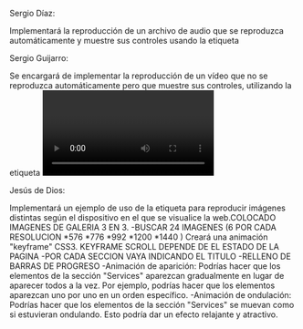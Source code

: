 Sergio Díaz:

Implementará la reproducción de un archivo de audio que se reproduzca automáticamente y muestre sus controles usando la etiqueta <audio>.COLOCADO
Trabajará en dos elementos de diseño que incluyan transiciones CSS3 con al menos una propiedad distinta cada uno.
-OSCURECER HOVER
 **IMAGEN ABOUT E IMAGENES GALERIA OPACITY 
 **BOTONES ENLACE BACKGROUND COLOR
-EASE IN-OUT 
 ** IMAGEN ABOUT
 -CAMBIAR ICONO HAMBURGUESA A X
 
Sergio Guijarro:

Se encargará de implementar la reproducción de un vídeo que no se reproduzca automáticamente pero que muestre sus controles, utilizando la etiqueta <video>.
Trabajará en dos elementos de diseño que incluyan transformaciones CSS3 distintas cada uno de ellos.
-ESCALA HOVER 
**IMAGEN ABOUT SCALE
-ROTACION HOVER
**ICONOS FACTS
**BARRAS DE ICONO QUE DEN UNA VUELTA
**BACKGROUND IMAGE

Jesús de Dios:

Implementará un ejemplo de uso de la etiqueta <picture> para reproducir imágenes distintas según el dispositivo en el que se visualice la web.COLOCADO IMAGENES DE GALERIA 3 EN 3.
-BUSCAR 24 IMAGENES (6 POR CADA RESOLUCION 
*576
*776
*992
*1200
*1440
)
Creará una animación "keyframe" CSS3. KEYFRAME SCROLL DEPENDE DE EL ESTADO DE LA PAGINA
-POR CADA SECCION VAYA INDICANDO EL TITULO 
-RELLENO DE BARRAS DE PROGRESO
-Animación de aparición: Podrías hacer que los elementos de la sección "Services" aparezcan gradualmente en lugar de aparecer todos a la vez. Por ejemplo, podrías hacer que los elementos aparezcan uno por uno en un orden específico.
-Animación de ondulación: Podrías hacer que los elementos de la sección "Services" se muevan como si estuvieran ondulando. Esto podría dar un efecto relajante y atractivo.
